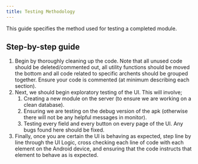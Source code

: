 ```yaml
---
title: Testing Methodology
---
```




This guide specifies the method used for testing a completed module.

Step-by-step guide
------------------

1.  Begin by thoroughly cleaning up the code. Note that all unused code
    should be deleted/commented out, all utility functions should be
    moved the bottom and all code related to specific archents should be
    grouped together. Ensure your code is commented (at minimum
    describing each section).
2.  Next, we should begin exploratory testing of the UI. This will
    involve;
    1.  Creating a new module on the server (to ensure we are working on
        a clean database).
    2.  Ensuring we are testing on the debug version of the apk
        (otherwise there will not be any helpful messages in monitor).
    3.  Testing every field and every button on every page of the UI.
        Any bugs found here should be fixed.
3.  Finally, once you are certain the UI is behaving as expected, step
    line by line through the UI Logic, cross checking each line of code
    with each element on the Android device, and ensuring that the code
    instructs that element to behave as is expected.

